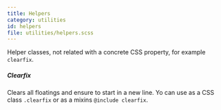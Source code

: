 ```yaml
---
title: Helpers
category: utilities
id: helpers
file: utilities/helpers.scss
---
```


Helper classes, not related with a concrete CSS property, for example `clearfix`.

##### Clearfix

Clears all floatings and ensure to start in a new line. Yo can use as a CSS class `.clearfix` or as a mixins `@include clearfix`.
